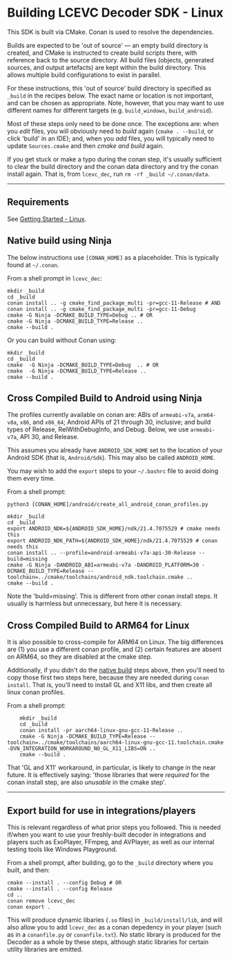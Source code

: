# Building LCEVC Decoder SDK - Linux

This SDK is built via CMake. Conan is used to resolve the dependencies.

Builds are expected to be 'out of source' — an empty build directory is created, and CMake is instructed to create build scripts there, with reference back to the source directory. All build files (objects, generated sources, and output artefacts) are kept within the build directory. This allows multiple build configurations to exist in parallel.

For these instructions, this 'out of source' build directory is specified as `_build` in the recipes below. The exact name or location is not important, and can be chosen as appropriate. Note, however, that you may want to use different names for different targets (e.g. `build_windows`, `build_android`).

Most of these steps only need to be done once. The exceptions are: when you *edit* files, you will obviously need to *build* again (`cmake . --build`, or click 'build' in an IDE); and, when you *add* files, you will typically need to update `Sources.cmake` and then *cmake and build* again.

If you get stuck or make a typo during the conan step, it's usually sufficient to clear the build directory and the conan data directory and try the conan install again. That is, from `lcevc_dec`, run `rm -rf _build ~/.conan/data`.

---

## Requirements

See [Getting Started - Linux](getting_started_linux.md).

## Native build using Ninja

The below instructions use `[CONAN_HOME]` as a placeholder. This is typically found at `~/.conan`.

From a shell prompt in `lcevc_dec`:

```shell
mkdir _build
cd _build
conan install .. -g cmake_find_package_multi -pr=gcc-11-Release # AND
conan install .. -g cmake_find_package_multi -pr=gcc-11-Debug
cmake -G Ninja -DCMAKE_BUILD_TYPE=Debug .. # OR
cmake -G Ninja -DCMAKE_BUILD_TYPE=Release ..
cmake --build .
```

Or you can build without Conan using:
```
mkdir _build
cd _build
cmake  -G Ninja -DCMAKE_BUILD_TYPE=Debug  .. # OR
cmake  -G Ninja -DCMAKE_BUILD_TYPE=Release ..
cmake --build .
```

## Cross Compiled Build to Android using Ninja

The profiles currently available on conan are: ABIs of `armeabi-v7a`, `arm64-v8a`, `x86`, and `x86_64`; Android APIs of 21 through 30, inclusive; and build types of Release, RelWithDebugInfo, and Debug. Below, we use `armeabi-v7a`, API 30, and Release.

This assumes you already have `ANDROID_SDK_HOME` set to the location of your Android SDK (that is, `Android/Sdk`). This may also be called `ANDROID_HOME`.

You may wish to add the `export` steps to your `~/.bashrc` file to avoid doing them every time.

From a shell prompt:

```shell
python3 [CONAN_HOME]/android/create_all_android_conan_profiles.py

mkdir _build
cd _build
export ANDROID_NDK=${ANDROID_SDK_HOME}/ndk/21.4.7075529 # cmake needs this
export ANDROID_NDK_PATH=${ANDROID_SDK_HOME}/ndk/21.4.7075529 # conan needs this
conan install .. --profile=android-armeabi-v7a-api-30-Release --build=missing
cmake -G Ninja -DANDROID_ABI=armeabi-v7a -DANDROID_PLATFORM=30 -DCMAKE_BUILD_TYPE=Release --toolchain=../cmake/toolchains/android_ndk.toolchain.cmake ..
cmake --build .
```

Note the 'build=missing'. This is different from other conan install steps. It usually is harmless but unnecessary, but here it is necessary.

## Cross Compiled Build to ARM64 for Linux

It is also possible to cross-compile for ARM64 on Linux. The big differences are (1) you use a different conan profile, and (2) certain features are absent on ARM64, so they are disabled at the cmake step.

Additionally, if you didn't do the [native build](#native-build-using-ninja) steps above, then you'll need to copy those first two steps here, because they are needed during `conan install`. That is, you'll need to install GL and X11 libs, and then create all linux conan profiles.

From a shell prompt:

```shell
	mkdir _build
	cd _build
	conan install -pr aarch64-linux-gnu-gcc-11-Release ..
	cmake -G Ninja -DCMAKE_BUILD_TYPE=Release --toolchain=../cmake/toolchains/aarch64-linux-gnu-gcc-11.toolchain.cmake -DVN_INTEGRATION_WORKAROUND_NO_GL_X11_LIBS=ON ..
	cmake --build .
```

That 'GL and X11' workaround, in particular, is likely to change in the near future. It is effectively saying: 'those libraries that were *required* for the conan install step, are also *unusable* in the cmake step'.

---

## Export build for use in integrations/players

This is relevant regardless of what prior steps you followed. This is needed if/when you want to use your freshly-built decoder in integrations and players such as ExoPlayer, FFmpeg, and AVPlayer, as well as our internal testing tools like Windows Playground.

From a shell prompt, after building, go to the `_build` directory where you built, and then:

```shell
cmake --install . --config Debug # OR
cmake --install . --config Release
cd ..
conan remove lcevc_dec
conan export .
```

This will produce dynamic libaries (`.so` files) in `_build/install/lib`, and will also allow you to add `lcevc_dec` as a conan depedency in your player (such as in a `conanfile.py` or `conanfile.txt`). No static library is produced for the Decoder as a whole by these steps, although static libraries for certain utility libraries are emitted.
